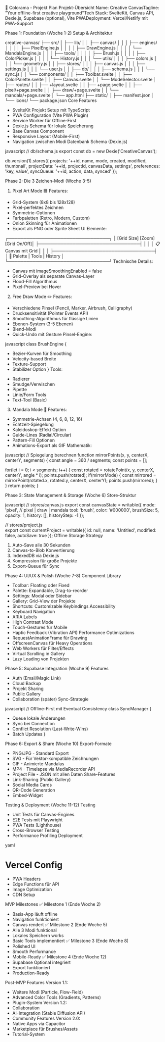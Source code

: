 🎨 Colorama - Projekt Plan
Projekt-Übersicht
Name: Creative CanvasTagline: "Your offline-first creative playground"Tech Stack: SvelteKit, Canvas API, Dexie.js, Supabase (optional), Vite PWADeployment: Vercel/Netlify mit PWA-Support

Phase 1: Foundation (Woche 1-2)
Setup & Architektur

creative-canvas/
├── src/
│ ├── lib/
│ │ ├── canvas/
│ │ │ ├── engines/
│ │ │ │ ├── PixelEngine.js
│ │ │ │ ├── DrawEngine.js
│ │ │ │ └── MandalaEngine.js
│ │ │ ├── tools/
│ │ │ │ ├── Brush.js
│ │ │ │ ├── ColorPicker.js
│ │ │ │ └── History.js
│ │ │ └── utils/
│ │ │ ├── colors.js
│ │ │ └── geometry.js
│ │ ├── stores/
│ │ │ ├── canvas.js
│ │ │ ├── settings.js
│ │ │ └── user.js
│ │ ├── db/
│ │ │ ├── schema.js
│ │ │ └── sync.js
│ │ └── components/
│ │ ├── Toolbar.svelte
│ │ ├── ColorPalette.svelte
│ │ ├── Canvas.svelte
│ │ └── ModeSelector.svelte
│ ├── routes/
│ │ ├── +layout.svelte
│ │ ├── +page.svelte
│ │ ├── pixel/+page.svelte
│ │ ├── draw/+page.svelte
│ │ └── mandala/+page.svelte
│ └── app.html
├── static/
│ ├── manifest.json
│ └── icons/
└── package.json
Core Features

- SvelteKit Projekt Setup mit TypeScript
- PWA Configuration (Vite PWA Plugin)
- Service Worker für Offline-First
- Dexie.js Schema für lokale Speicherung
- Base Canvas Component
- Responsive Layout (Mobile-First)
- Navigation zwischen Modi
  Datenbank Schema (Dexie.js)

javascript
// db/schema.js
export const db = new Dexie('CreativeCanvas');

db.version(1).stores({
projects: '++id, name, mode, created, modified, thumbnail',
projectData: '++id, projectId, canvasData, settings',
preferences: 'key, value',
syncQueue: '++id, action, data, synced'
});

Phase 2: Die 3 Zeichen-Modi (Woche 3-5)

1. Pixel Art Mode 🟦
   Features:

- Grid-System (8x8 bis 128x128)
- Pixel-perfektes Zeichnen
- Symmetrie-Optionen
- Farbpaletten (Retro, Modern, Custom)
- Onion Skinning für Animationen
- Export als PNG oder Sprite Sheet
  UI Elemente:

┌─────────────────────────────────┐
│ [Grid Size] [Zoom] [Grid On/Off]│
├─────────────────────────────────┤
│ │
│ 📋 Canvas mit Grid │
│ │
├─────────────────────────────────┤
│ 🎨 Palette | Tools | History │
└─────────────────────────────────┘
Technische Details:

- Canvas mit imageSmoothingEnabled = false
- Grid-Overlay als separate Canvas-Layer
- Flood-Fill Algorithmus
- Pixel-Preview bei Hover

2. Free Draw Mode ✏️
   Features:

- Verschiedene Pinsel (Pencil, Marker, Airbrush, Calligraphy)
- Drucksensitivität (Pointer Events API)
- Smoothing-Algorithmus für flüssige Linien
- Ebenen-System (3-5 Ebenen)
- Blend-Modi
- Quick-Undo mit Gesture
  Pinsel-Engine:


javascript
class BrushEngine {

- Bezier-Kurven für Smoothing
- Velocity-based Breite
- Texture-Support
- Stabilizer Option
  }
  Tools:

* Radierer
* Smudge/Verwischen
* Pipette
* Linie/Form Tools
* Text-Tool (Basic)

3. Mandala Mode 🔮
   Features:

- Symmetrie-Achsen (4, 6, 8, 12, 16)
- Echtzeit-Spiegelung
- Kaleidoskop-Effekt Option
- Guide-Lines (Radial/Circular)
- Pattern-Fill Optionen
- Animations-Export als GIF
  Mathematik:

javascript
// Spiegelung berechnen
function mirrorPoints(x, y, centerX, centerY, segments) {
const angle = 360 / segments;
const points = [];

for(let i = 0; i < segments; i++) {
const rotated = rotatePoint(x, y, centerX, centerY, angle \* i);
points.push(rotated);
if(mirrorMode) {
const mirrored = mirrorPoint(rotated.x, rotated.y, centerX, centerY);
points.push(mirrored);
}
}
return points;
}

Phase 3: State Management & Storage (Woche 6)
Store-Struktur

javascript
// stores/canvas.js
export const canvasState = writable({
mode: 'pixel', // pixel | draw | mandala
tool: 'brush',
color: '#000000',
brushSize: 5,
opacity: 1,
history: [],
historyStep: -1
});

// stores/project.js  
export const currentProject = writable({
id: null,
name: 'Untitled',
modified: false,
autoSave: true
});
Offline Storage Strategy

1. Auto-Save alle 30 Sekunden
2. Canvas-to-Blob Konvertierung
3. IndexedDB via Dexie.js
4. Kompression für große Projekte
5. Export-Queue für Sync

Phase 4: UI/UX & Polish (Woche 7-8)
Component Library

- Toolbar: Floating oder Fixed
- Palette: Expandable, Drag-to-reorder
- Settings: Modal oder Sidebar
- Gallery: Grid-View der Projekte
- Shortcuts: Customizable Keybindings
  Accessibility
- Keyboard Navigation
- ARIA Labels
- High Contrast Mode
- Touch-Gestures für Mobile
- Haptic Feedback (Vibration API)
  Performance Optimizations
- RequestAnimationFrame für Drawing
- OffscreenCanvas für Heavy Operations
- Web Workers für Filter/Effects
- Virtual Scrolling in Gallery
- Lazy Loading von Projekten

Phase 5: Supabase Integration (Woche 9)
Features

- Auth (Email/Magic Link)
- Cloud Backup
- Projekt Sharing
- Public Gallery
- Collaboration (später)
  Sync-Strategie

javascript
// Offline-First mit Eventual Consistency
class SyncManager {

- Queue lokale Änderungen
- Sync bei Connection
- Conflict Resolution (Last-Write-Wins)
- Batch Updates
  }

Phase 6: Export & Share (Woche 10)
Export-Formate

- PNG/JPG - Standard Export
- SVG - Für Vektor-kompatible Zeichnungen
- GIF - Animierte Mandalas
- MP4 - Timelapse via MediaRecorder API
- Project File - JSON mit allen Daten
  Share-Features
- Link-Sharing (Public Gallery)
- Social Media Cards
- QR-Code Generation
- Embed-Widget

Testing & Deployment (Woche 11-12)
Testing

- Unit Tests für Canvas-Engines
- E2E Tests mit Playwright
- PWA Tests (Lighthouse)
- Cross-Browser Testing
- Performance Profiling
  Deployment

yaml

# Vercel Config

- PWA Headers
- Edge Functions für API
- Image Optimization
- CDN Setup

MVP Milestones
✅ Milestone 1 (Ende Woche 2)

- Basis-App läuft offline
- Navigation funktioniert
- Canvas rendert
  ✅ Milestone 2 (Ende Woche 5)
- Alle 3 Modi funktional
- Lokales Speichern works
- Basic Tools implementiert
  ✅ Milestone 3 (Ende Woche 8)
- Polished UI
- Smooth Performance
- Mobile-Ready
  ✅ Milestone 4 (Ende Woche 12)
- Supabase Optional integriert
- Export funktioniert
- Production-Ready

Post-MVP Features
Version 1.1:

- Weitere Modi (Particle, Flow-Field)
- Advanced Color Tools (Gradients, Patterns)
- Plugin-System
  Version 1.2:
- Collaboration
- AI-Integration (Stable Diffusion API)
- Community Features
  Version 2.0:
- Native Apps via Capacitor
- Marketplace für Brushes/Assets
- Tutorial-System
